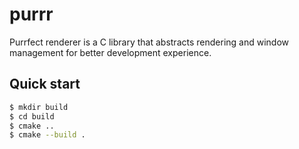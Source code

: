# purrr

Purrfect renderer is a C library that abstracts rendering and window management for better development experience.

## Quick start

```bash
$ mkdir build
$ cd build
$ cmake ..
$ cmake --build .
```